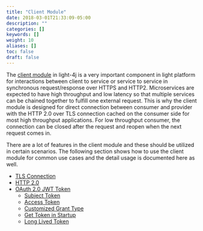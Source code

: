 ```yaml
---
title: "Client Module"
date: 2018-03-01T21:33:09-05:00
description: ""
categories: []
keywords: []
weight: 10
aliases: []
toc: false
draft: false
---
```


The [client module][] in light-4j is a very important component in light platform for
interactions between client to service or service to service in synchronous request/response
over HTTPS and HTTP2. Microservices are expected to have high throughput and low latency
so that multiple services can be chained together to fulfill one external request. This is
why the client module is designed for direct connection between consumer and provider with
the HTTP 2.0 over TLS connection cached on the consumer side for most high throughput applications.
For low throughput consumer, the connection can be closed after the request and reopen when
the next request comes in. 

There are a lot of features in the client module and these should be utilized in certain
scenarios. The following section shows how to use the client module for common use cases
and the detail usage is documented here as well. 


- [TLS Connection](/consumer/tls-connection/)
- [HTTP 2.0](/consumer/http2/)
- [OAuth 2.0 JWT Token](/consumer/oauth2-jwt/)
  * [Subject Token](/consumer/subject-token/)
  * [Access Token](/consumer/access-token/)
  * [Customized Grant Type](/consumer/customized-grant/)
  * [Get Token in Startup](/consumer/token-startup/)
  * [Long Lived Token](/consumer/long-lived-token/)


[client module]: /concern/client/